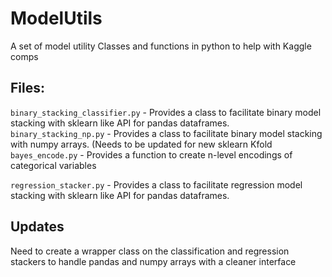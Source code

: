 # ModelUtils
A set of model utility Classes and functions in python to help with Kaggle comps

## Files:
`binary_stacking_classifier.py` - Provides a class to facilitate binary model stacking with sklearn like API for pandas dataframes.
`binary_stacking_np.py` - Provides a class to facilitate binary model stacking with numpy arrays. (Needs to be updated for new sklearn Kfold
`bayes_encode.py` - Provides a function to create n-level encodings of categorical variables

`regression_stacker.py` - Provides a class to facilitate regression model stacking with sklearn like API for pandas dataframes.

## Updates
Need to create a wrapper class on the classification and regression stackers to handle pandas and numpy arrays with a cleaner interface
